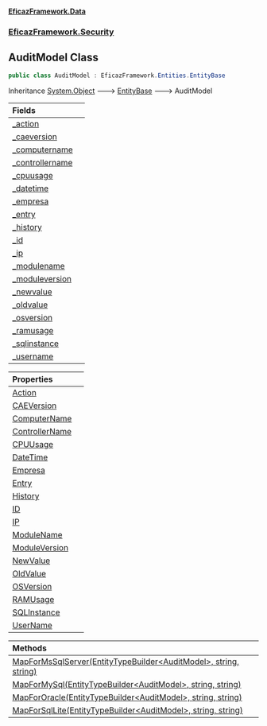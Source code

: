 #### [EficazFramework.Data](EficazFrameworkData.md 'EficazFramework Data')
### [EficazFramework.Security](EficazFrameworkData.md#EficazFramework.Security 'EficazFramework.Security')

## AuditModel Class

```csharp
public class AuditModel : EficazFramework.Entities.EntityBase
```

Inheritance [System.Object](https://docs.microsoft.com/en-us/dotnet/api/System.Object 'System.Object') &#129106; [EntityBase](EficazFramework.Entities/EntityBase.md 'EficazFramework.Entities.EntityBase') &#129106; AuditModel

| Fields | |
| :--- | :--- |
| [_action](EficazFramework.Security/AuditModel/_action.md 'EficazFramework.Security.AuditModel._action') | |
| [_caeversion](EficazFramework.Security/AuditModel/_caeversion.md 'EficazFramework.Security.AuditModel._caeversion') | |
| [_computername](EficazFramework.Security/AuditModel/_computername.md 'EficazFramework.Security.AuditModel._computername') | |
| [_controllername](EficazFramework.Security/AuditModel/_controllername.md 'EficazFramework.Security.AuditModel._controllername') | |
| [_cpuusage](EficazFramework.Security/AuditModel/_cpuusage.md 'EficazFramework.Security.AuditModel._cpuusage') | |
| [_datetime](EficazFramework.Security/AuditModel/_datetime.md 'EficazFramework.Security.AuditModel._datetime') | |
| [_empresa](EficazFramework.Security/AuditModel/_empresa.md 'EficazFramework.Security.AuditModel._empresa') | |
| [_entry](EficazFramework.Security/AuditModel/_entry.md 'EficazFramework.Security.AuditModel._entry') | |
| [_history](EficazFramework.Security/AuditModel/_history.md 'EficazFramework.Security.AuditModel._history') | |
| [_id](EficazFramework.Security/AuditModel/_id.md 'EficazFramework.Security.AuditModel._id') | |
| [_ip](EficazFramework.Security/AuditModel/_ip.md 'EficazFramework.Security.AuditModel._ip') | |
| [_modulename](EficazFramework.Security/AuditModel/_modulename.md 'EficazFramework.Security.AuditModel._modulename') | |
| [_moduleversion](EficazFramework.Security/AuditModel/_moduleversion.md 'EficazFramework.Security.AuditModel._moduleversion') | |
| [_newvalue](EficazFramework.Security/AuditModel/_newvalue.md 'EficazFramework.Security.AuditModel._newvalue') | |
| [_oldvalue](EficazFramework.Security/AuditModel/_oldvalue.md 'EficazFramework.Security.AuditModel._oldvalue') | |
| [_osversion](EficazFramework.Security/AuditModel/_osversion.md 'EficazFramework.Security.AuditModel._osversion') | |
| [_ramusage](EficazFramework.Security/AuditModel/_ramusage.md 'EficazFramework.Security.AuditModel._ramusage') | |
| [_sqlinstance](EficazFramework.Security/AuditModel/_sqlinstance.md 'EficazFramework.Security.AuditModel._sqlinstance') | |
| [_username](EficazFramework.Security/AuditModel/_username.md 'EficazFramework.Security.AuditModel._username') | |

| Properties | |
| :--- | :--- |
| [Action](EficazFramework.Security/AuditModel/Action.md 'EficazFramework.Security.AuditModel.Action') | |
| [CAEVersion](EficazFramework.Security/AuditModel/CAEVersion.md 'EficazFramework.Security.AuditModel.CAEVersion') | |
| [ComputerName](EficazFramework.Security/AuditModel/ComputerName.md 'EficazFramework.Security.AuditModel.ComputerName') | |
| [ControllerName](EficazFramework.Security/AuditModel/ControllerName.md 'EficazFramework.Security.AuditModel.ControllerName') | |
| [CPUUsage](EficazFramework.Security/AuditModel/CPUUsage.md 'EficazFramework.Security.AuditModel.CPUUsage') | |
| [DateTime](EficazFramework.Security/AuditModel/DateTime.md 'EficazFramework.Security.AuditModel.DateTime') | |
| [Empresa](EficazFramework.Security/AuditModel/Empresa.md 'EficazFramework.Security.AuditModel.Empresa') | |
| [Entry](EficazFramework.Security/AuditModel/Entry.md 'EficazFramework.Security.AuditModel.Entry') | |
| [History](EficazFramework.Security/AuditModel/History.md 'EficazFramework.Security.AuditModel.History') | |
| [ID](EficazFramework.Security/AuditModel/ID.md 'EficazFramework.Security.AuditModel.ID') | |
| [IP](EficazFramework.Security/AuditModel/IP.md 'EficazFramework.Security.AuditModel.IP') | |
| [ModuleName](EficazFramework.Security/AuditModel/ModuleName.md 'EficazFramework.Security.AuditModel.ModuleName') | |
| [ModuleVersion](EficazFramework.Security/AuditModel/ModuleVersion.md 'EficazFramework.Security.AuditModel.ModuleVersion') | |
| [NewValue](EficazFramework.Security/AuditModel/NewValue.md 'EficazFramework.Security.AuditModel.NewValue') | |
| [OldValue](EficazFramework.Security/AuditModel/OldValue.md 'EficazFramework.Security.AuditModel.OldValue') | |
| [OSVersion](EficazFramework.Security/AuditModel/OSVersion.md 'EficazFramework.Security.AuditModel.OSVersion') | |
| [RAMUsage](EficazFramework.Security/AuditModel/RAMUsage.md 'EficazFramework.Security.AuditModel.RAMUsage') | |
| [SQLInstance](EficazFramework.Security/AuditModel/SQLInstance.md 'EficazFramework.Security.AuditModel.SQLInstance') | |
| [UserName](EficazFramework.Security/AuditModel/UserName.md 'EficazFramework.Security.AuditModel.UserName') | |

| Methods | |
| :--- | :--- |
| [MapForMsSqlServer(EntityTypeBuilder&lt;AuditModel&gt;, string, string)](EficazFramework.Security/AuditModel/MapForMsSqlServer(EntityTypeBuilder_AuditModel_,string,string).md 'EficazFramework.Security.AuditModel.MapForMsSqlServer(Microsoft.EntityFrameworkCore.Metadata.Builders.EntityTypeBuilder<EficazFramework.Security.AuditModel>, string, string)') | |
| [MapForMySql(EntityTypeBuilder&lt;AuditModel&gt;, string, string)](EficazFramework.Security/AuditModel/MapForMySql(EntityTypeBuilder_AuditModel_,string,string).md 'EficazFramework.Security.AuditModel.MapForMySql(Microsoft.EntityFrameworkCore.Metadata.Builders.EntityTypeBuilder<EficazFramework.Security.AuditModel>, string, string)') | |
| [MapForOracle(EntityTypeBuilder&lt;AuditModel&gt;, string, string)](EficazFramework.Security/AuditModel/MapForOracle(EntityTypeBuilder_AuditModel_,string,string).md 'EficazFramework.Security.AuditModel.MapForOracle(Microsoft.EntityFrameworkCore.Metadata.Builders.EntityTypeBuilder<EficazFramework.Security.AuditModel>, string, string)') | |
| [MapForSqlLite(EntityTypeBuilder&lt;AuditModel&gt;, string, string)](EficazFramework.Security/AuditModel/MapForSqlLite(EntityTypeBuilder_AuditModel_,string,string).md 'EficazFramework.Security.AuditModel.MapForSqlLite(Microsoft.EntityFrameworkCore.Metadata.Builders.EntityTypeBuilder<EficazFramework.Security.AuditModel>, string, string)') | |
